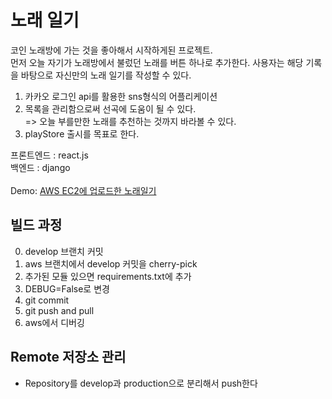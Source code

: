 # 노래 일기

코인 노래방에 가는 것을 좋아해서 시작하게된 프로젝트.<br/>
먼저 오늘 자기가 노래방에서 불렀던 노래를 버튼 하나로 추가한다. 사용자는
해당 기록을 바탕으로 자신만의 노래 일기를 작성할 수 있다.<br/>
1. 카카오 로그인 api를 활용한 sns형식의 어플리케이션
2. 목록을 관리함으로써 선곡에 도움이 될 수 있다.<br/>
=> 오늘 부를만한 노래를 추천하는 것까지 바라볼 수 있다.
3. playStore 출시를 목표로 한다.

프론트엔드 : react.js<br/>
백엔드 : django<br/><br/>
Demo: [AWS EC2에 업로드한 노래일기](http://ec2-15-165-171-10.ap-northeast-2.compute.amazonaws.com/)<br/>

## 빌드 과정
0. develop 브랜치 커밋
1. aws 브랜치에서 develop 커밋을 cherry-pick
2. 추가된 모듈 있으면 requirements.txt에 추가
3. DEBUG=False로 변경
4. git commit
5. git push and pull
6. aws에서 디버깅

## Remote 저장소 관리
- Repository를 develop과 production으로 분리해서 push한다